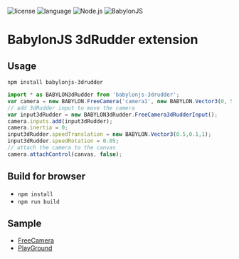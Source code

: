 ![license](https://img.shields.io/github/license/mashape/apistatus.svg)
![language](https://img.shields.io/badge/Language-javascript-green.svg) 
![Node.js](https://img.shields.io/badge/Node.js-v8.9.1-green.svg)
![BabylonJS](https://img.shields.io/badge/BabylonJS-v3.2.0-green.svg)

# BabylonJS 3dRudder extension
## Usage
```npm install babylonjs-3drudder```
```javascript
import * as BABYLON3dRudder from 'babylonjs-3drudder';
var camera = new BABYLON.FreeCamera('camera1', new BABYLON.Vector3(0, 5,-5), scene);
// add 3dRudder input to move the camera
var input3dRudder = new BABYLON3dRudder.FreeCamera3dRudderInput();
camera.inputs.add(input3dRudder);
camera.inertia = 0;
input3dRudder.speedTranslation = new BABYLON.Vector3(0.5,0.1,1);
input3dRudder.speedRotation = 0.05;
// attach the camera to the canvas
camera.attachControl(canvas, false);
```

## Build for browser
* ```npm install```
* ```npm run build```

## Sample
* [FreeCamera](/examples/babylon.html)
* [PlayGround](https://playground.babylonjs.com/#ZUADV9#6)